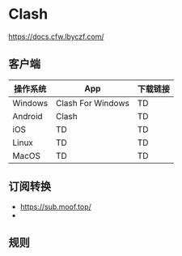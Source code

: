 # Clash
https://docs.cfw.lbyczf.com/

## 客户端
| 操作系统 | App | 下载链接 |
| -- | -- | -- |
| Windows | Clash For Windows | TD |
| Android | Clash | TD |
| iOS | TD | TD |
| Linux | TD | TD |
| MacOS | TD | TD |

## 订阅转换
- https://sub.moof.top/
- 

## 规则
